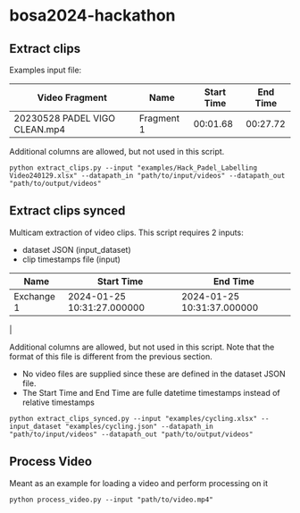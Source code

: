 # bosa2024-hackathon

## Extract clips

Examples input file:

|Video	Fragment| Name|	Start Time|	End Time|
|---------------|-----|-----------|---------|
|20230528 PADEL VIGO  CLEAN.mp4|	Fragment 1|	00:01.68|	00:27.72|

Additional columns are allowed, but not used in this script.

 ```
python extract_clips.py --input "examples/Hack_Padel_Labelling Video240129.xlsx" --datapath_in "path/to/input/videos" --datapath_out "path/to/output/videos"
 ```

## Extract clips synced

Multicam extraction of video clips. This script requires 2 inputs:

* dataset JSON (input_dataset)
* clip timestamps file (input)


| Name|	Start Time|	End Time|
|-----|-----------|---------|
|Exchange 1	|2024-01-25 10:31:27.000000	|2024-01-25 10:31:37.000000
|

Additional columns are allowed, but not used in this script. Note that the format of this file is different from the previous section.

* No video files are supplied since these are defined in the dataset JSON file.
* The Start Time and End Time are fulle datetime timestamps instead of relative timestamps

 ```
python extract_clips_synced.py --input "examples/cycling.xlsx" --input_dataset "examples/cycling.json" --datapath_in "path/to/input/videos" --datapath_out "path/to/output/videos"
 ```

## Process Video

Meant as an example for loading a video and perform processing on it
```
python process_video.py --input "path/to/video.mp4"
```